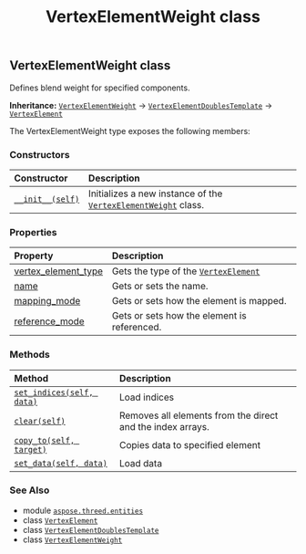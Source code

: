 ﻿---
title: VertexElementWeight class
second_title: Aspose.3D for Python via .NET API References
description: 
type: docs
weight: 580
url: /python-net/aspose.threed.entities/vertexelementweight/
is_root: false
---

## VertexElementWeight class

Defines blend weight for specified components.



**Inheritance:** [`VertexElementWeight`](/3d/python-net/aspose.threed.entities/vertexelementweight) → 
[`VertexElementDoublesTemplate`](/3d/python-net/aspose.threed.entities/vertexelementdoublestemplate) → 
[`VertexElement`](/3d/python-net/aspose.threed.entities/vertexelement)



The VertexElementWeight type exposes the following members:

### Constructors
| Constructor | Description |
| :- | :- |
| [`__init__(self)`](/3d/python-net/aspose.threed.entities/vertexelementweight/__init__/#) | Initializes a new instance of the [`VertexElementWeight`](/3d/python-net/aspose.threed.entities/vertexelementweight) class. |


### Properties
| Property | Description |
| :- | :- |
| [vertex_element_type](/3d/python-net/aspose.threed.entities/vertexelementweight/vertex_element_type) | Gets the type of the [`VertexElement`](/3d/python-net/aspose.threed.entities/vertexelement) |
| [name](/3d/python-net/aspose.threed.entities/vertexelementweight/name) | Gets or sets the name. |
| [mapping_mode](/3d/python-net/aspose.threed.entities/vertexelementweight/mapping_mode) | Gets or sets how the element is mapped. |
| [reference_mode](/3d/python-net/aspose.threed.entities/vertexelementweight/reference_mode) | Gets or sets how the element is referenced. |


### Methods
| Method | Description |
| :- | :- |
| [`set_indices(self, data)`](/3d/python-net/aspose.threed.entities/vertexelementweight/set_indices/#list) | Load indices |
| [`clear(self)`](/3d/python-net/aspose.threed.entities/vertexelementweight/clear/#) | Removes all elements from the direct and the index arrays. |
| [`copy_to(self, target)`](/3d/python-net/aspose.threed.entities/vertexelementweight/copy_to/#aspose.threed.entities.vertexelementdoublestemplate) | Copies data to specified element |
| [`set_data(self, data)`](/3d/python-net/aspose.threed.entities/vertexelementweight/set_data/#list) | Load data |



### See Also
* module [`aspose.threed.entities`](..)
* class [`VertexElement`](/3d/python-net/aspose.threed.entities/vertexelement)
* class [`VertexElementDoublesTemplate`](/3d/python-net/aspose.threed.entities/vertexelementdoublestemplate)
* class [`VertexElementWeight`](/3d/python-net/aspose.threed.entities/vertexelementweight)
